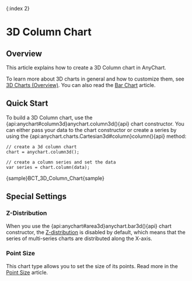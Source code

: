 {:index 2}
# 3D Column Chart

## Overview

This article explains how to create a 3D Column chart in AnyChart.

To learn more about 3D charts in general and how to customize them, see [3D Charts (Overview)](Overview). You can also read the [Bar Chart](../Bar_Chart) article.

## Quick Start

To build a 3D Column chart, use the {api:anychart#column3d}anychart.column3d(){api} chart constructor. You can either pass your data to the chart constructor or create a series by using the {api:anychart.charts.Cartesian3d#column}column(){api} method:

```
// create a 3d column chart
chart = anychart.column3d();

// create a column series and set the data
var series = chart.column(data);
```

{sample}BCT\_3D\_Column\_Chart{sample}

## Special Settings

### Z-Distribution

When you use the {api:anychart#area3d}anychart.bar3d(){api} chart constructor, the [Z-distribution](Overview#z-distribution) is disabled by default, which means that the series of multi-series charts are distributed along the X-axis.

### Point Size

This chart type allows you to set the size of its points. Read more in the [Point Size](../Common_Settings/Point_Size) article.